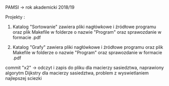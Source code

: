 PAMSI -> rok akademicki 2018/19 

Projekty :

1. Katalog "Sortowanie" zawiera pliki nagłówkowe i źródłowe programu oraz plik Makefile w folderze o nazwie "Program" oraz sprawozdanie w formacie .pdf 

1. Katalog "Grafy" zawiera pliki nagłówkowe i źródłowe programu oraz plik Makefile w folderze o nazwie "Program" oraz sprawozdanie w formacie .pdf 

commit "x2" -> odczyt i zapis do pliku dla macierzy sasiedztwa, naprawiony algorytm Dijkstry dla macierzy sasiedztwa, problem z wyswietlaniem najlepszej sciezki

